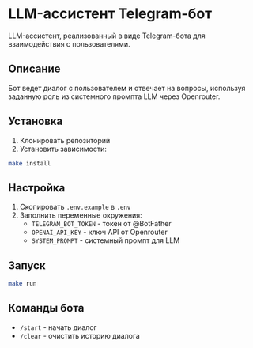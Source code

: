 # LLM-ассистент Telegram-бот

LLM-ассистент, реализованный в виде Telegram-бота для взаимодействия с пользователями.

## Описание

Бот ведет диалог с пользователем и отвечает на вопросы, используя заданную роль из системного промпта LLM через Openrouter.

## Установка

1. Клонировать репозиторий
2. Установить зависимости:
```bash
make install
```

## Настройка

1. Скопировать `.env.example` в `.env`
2. Заполнить переменные окружения:
   - `TELEGRAM_BOT_TOKEN` - токен от @BotFather
   - `OPENAI_API_KEY` - ключ API от Openrouter
   - `SYSTEM_PROMPT` - системный промпт для LLM

## Запуск

```bash
make run
```

## Команды бота

- `/start` - начать диалог
- `/clear` - очистить историю диалога
